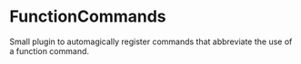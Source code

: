 # FunctionCommands

Small plugin to automagically register commands that abbreviate the use of a function command.
